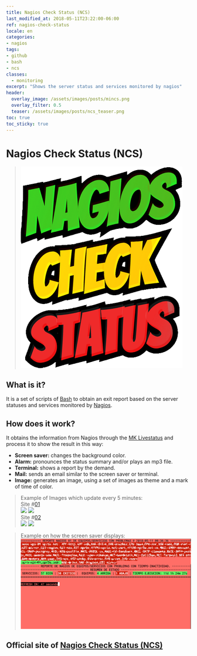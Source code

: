 ```yaml
---
title: Nagios Check Status (NCS)
last_modified_at: 2018-05-11T23:22:00-06:00
ref: nagios-check-status
locale: en
categories:
- nagios
tags:
- github
- bash
- ncs
classes:
  - monitoring
excerpt: "Shows the server status and services monitored by nagios"
header:
  overlay_image: /assets/images/posts/mincs.png
  overlay_filter: 0.5
  teaser: /assets/images/posts/ncs_teaser.png
toc: true
toc_sticky: true
---
```


# Nagios Check Status (NCS)

> ![Nagios Check Status (NCS)](/assets/images/posts/nagios_check_status.png)

## What is it?
It is a set of scripts of [Bash](https://en.wikipedia.org/wiki/Bash_(Unix_shell)) to obtain an exit report based on the server statuses and services monitored by [Nagios](http://www.nagios.org).

## How does it work?
It obtains the information from Nagios through the [MK Livestatus](http://mathias-kettner.com/check_mk.html) and process it to show the result in this way:

- **Screen saver:** changes the background color.
- **Alarm:** pronounces the status summary and/or plays an mp3 file.
- **Terminal:** shows a report by the demand.
- **Mail:** sends an email similar to the screen saver or terminal. 
- **Image:** generates an image, using a set of images as theme and a mark of time of color.


> Example of Images which update every 5 minutes:  
> Site #[01](https://npr3s.com/pelican/)   
> ![](https://npr3s.com/pelican/images/nagios/status_npro-vps-01.png)
> ![](https://npr3s.com/pelican/images/nagios/status_ndev-vps-01.png)  
> Site #[02](https://npr3s.net/pelican/)  
> ![](https://npr3s.net/pelican/images/nagios/status_npro-vps-01.png)
> ![](https://npr3s.net/pelican/images/nagios/status_ndev-vps-01.png)

> Example on how the screen saver displays: 
> ![NCS Protector de Pantalla Ejemplo](/assets/images/posts/ncs.png)

## Official site of [Nagios Check Status (NCS)](http://ncs.npr3s.com)
